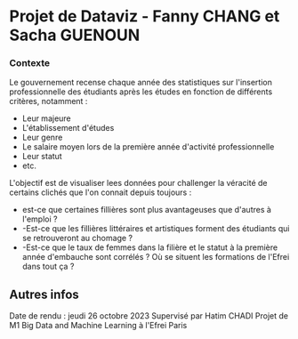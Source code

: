 # Projet de Dataviz - Fanny CHANG et Sacha GUENOUN

### Contexte
Le gouvernement recense chaque année des statistiques sur l'insertion professionnelle des étudiants après les études en fonction de différents critères, notamment :
- Leur majeure
- L'établissement d'études
- Leur genre
- Le salaire moyen lors de la première année d'activité professionnelle
- Leur statut
- etc.

L'objectif est de visualiser lees données pour challenger la véracité de certains clichés que l'on connait depuis toujours : 
- est-ce que certaines fillières sont plus avantageuses que d'autres à l'emploi ?
- -Est-ce que les fillières littéraires et artistiques forment des étudiants qui se retrouveront au chomage ?
- -Est-ce que le taux de femmes dans la filière et le statut à la première année d'embauche sont corrélés ? Où se situent les formations de l'Efrei dans tout ça ?

## Autres infos
Date de rendu : jeudi 26 octobre 2023
Supervisé par Hatim CHADI
Projet de M1 Big Data and Machine Learning à l'Efrei Paris
